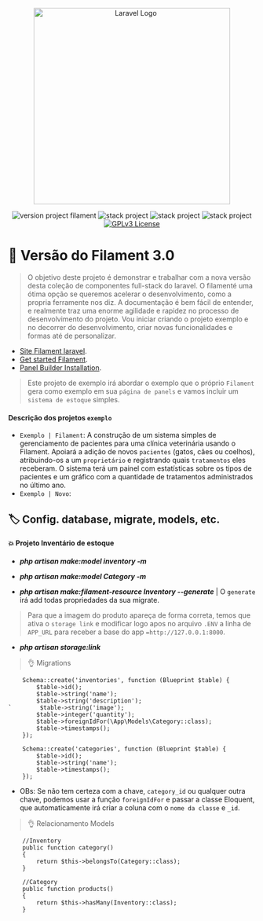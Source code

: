 <p align="center"><a href="https://laravel.com" target="_blank"><img src="https://raw.githubusercontent.com/laravel/art/master/logo-lockup/5%20SVG/2%20CMYK/1%20Full%20Color/laravel-logolockup-cmyk-red.svg" width="400" alt="Laravel Logo"></a></p>

<p align="center">
	<img src="https://img.shields.io/badge/version project-1.0-brightgreen" alt="version project filament">
    <img src="https://img.shields.io/badge/Php-8.2-informational&color=brightgreen" alt="stack project">
    <img src="https://img.shields.io/static/v1?label=Laravel&message=10.10&color=brightgreen?style=for-the-badge" alt="stack project">
    <img src="https://img.shields.io/static/v1?label=Livewire&message=3.0.1&color=brightgreen?style=for-the-badge" alt="stack project">
	<a href="https://opensource.org/licenses/GPL-3.0">
		<img src="https://img.shields.io/badge/license-MIT-blue.svg" alt="GPLv3 License">
	</a>
</p>

# 🚀 Versão do Filament 3.0

> O objetivo deste projeto é demonstrar e trabalhar com a nova versão desta coleção de componentes full-stack do laravel.
>O filamenté uma ótima opção se queremos acelerar o desenvolvimento, como a propria ferramente nos diz. A documentação é bem fácil de entender,
>e realmente traz uma enorme agilidade e rapidez no processo de desenvolvimento do projeto. Vou iniciar criando o projeto exemplo e no decorrer
>do desenvolvimento, criar novas funcionalidades e formas até de personalizar. 

- [Site Filament laravel](https://filamentphp.com/).
- [Get started Filament](https://filamentphp.com/docs).
- [Panel Builder Installation](https://filamentphp.com/docs/3.x/panels/installation).

> Este projeto de exemplo irá abordar o exemplo que o próprio  `Filament` gera como exemplo em sua `página de panels` e vamos 
> incluir um `sistema de estoque` simples.

#### Descrição dos projetos `exemplo`
 - `Exemplo | Filament`: A construção de um sistema simples de gerenciamento de pacientes para uma clínica veterinária usando o Filament. 
 Apoiará a adição de novos `pacientes` (gatos, cães ou coelhos), atribuindo-os a um `proprietário` e registrando quais 
 `tratamentos` eles receberam. O sistema terá um painel com estatísticas sobre os tipos de pacientes e um gráfico com a 
 quantidade de tratamentos administrados no último ano.
 - `Exemplo | Novo`: 

## :label: Config. database, migrate, models, etc.

#### 💥 Projeto Inventário de estoque

- **_php artisan make:model inventory -m_**
- **_php artisan make:model Category -m_**

- **_php artisan make:filament-resource Inventory --generate_** | O `generate` irá add todas propriedades da sua migrate.

> Para que a imagem do produto apareça de forma correta, temos que ativa o `storage link` e modificar logo apos no arquivo `.ENV`
>a linha de `APP_URL` para receber a base do app `=http://127.0.0.1:8000`.

- **_php artisan storage:link_**


> :ok_hand: Migrations
~~~~~~
    Schema::create('inventories', function (Blueprint $table) {
        $table->id();
        $table->string('name');
        $table->string('description');
`        $table->string('image');
        $table->integer('quantity');
        $table->foreignIdFor(\App\Models\Category::class);
        $table->timestamps();
    });

    Schema::create('categories', function (Blueprint $table) {
        $table->id();
        $table->string('name');
        $table->timestamps();
    });
~~~~~~

- OBs: Se não tem certeza com a chave, `category_id` ou qualquer outra chave, podemos usar a função `foreignIdFor` e 
passar a classe Eloquent, que automaticamente irá criar a coluna com o `nome da classe` e `_id`.

> :ok_hand: Relacionamento Models

~~~~~~
    //Inventory
    public function category()
    {
        return $this->belongsTo(Category::class);
    }

    //Category
    public function products()
    {
        return $this->hasMany(Inventory::class);
    }
~~~~~~



